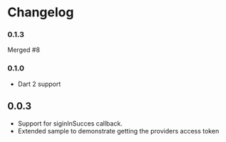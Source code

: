 # Changelog

### 0.1.3

Merged #8

### 0.1.0 

- Dart 2 support

## 0.0.3

- Support for siginInSucces callback. 
- Extended sample to demonstrate getting the providers access token




